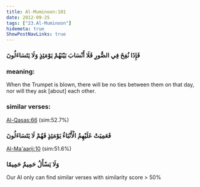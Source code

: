 ```yaml
---
title: Al-Muminoon:101
date: 2012-09-25
tags: ["23.Al-Muminoon"]
hidemeta: true 
ShowPostNavLinks: true 
---
```

### فَإِذَا نُفِخَ فِي الصُّورِ فَلَا أَنْسَابَ بَيْنَهُمْ يَوْمَئِذٍ وَلَا يَتَسَاءَلُونَ
### meaning: 
When the Trumpet is blown, there will be no ties between them on that day, nor will they ask [about] each other.
### similar verses: 

[Al-Qasas:66](/28/66) (sim:52.7%)

### فَعَمِيَتْ عَلَيْهِمُ الْأَنْبَاءُ يَوْمَئِذٍ فَهُمْ لَا يَتَسَاءَلُونَ

[Al-Ma'aarij:10](/70/10) (sim:51.6%)

### وَلَا يَسْأَلُ حَمِيمٌ حَمِيمًا

Our AI only can find similar verses with similarity score > 50% 


